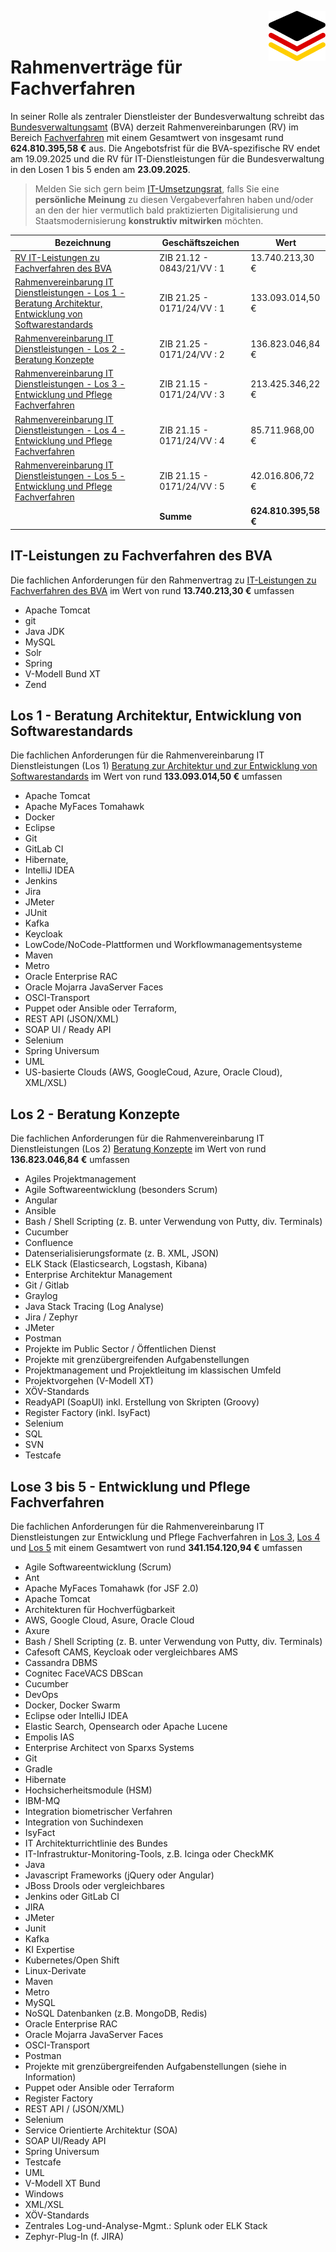 <img align="right" height="80" src="https://github.com/it-umsetzungsrat/it-umsetzungsrat/blob/main/img/it-ur-logo.svg"/><br/></br>

# Rahmenverträge für Fachverfahren

In seiner Rolle als zentraler Dienstleister der Bundesverwaltung schreibt das
[Bundesverwaltungsamt](https://www.bva.bund.de/) (BVA) derzeit Rahmenvereinbarungen (RV) im Bereich
[Fachverfahren](https://tinyurl.com/Fachverfahren) mit einem Gesamtwert von insgesamt 
rund **624.810.395,58 €** aus. Die Angebotsfrist für die BVA-spezifische RV endet am 19.09.2025 und 
die RV für IT-Dienstleistungen für die Bundesverwaltung in den Losen 1 bis 5 enden am **23.09.2025**. 

>Melden Sie sich gern beim [IT-Umsetzungsrat](mailto:it-ur@eid.as), falls Sie eine **persönliche Meinung**
>zu diesen Vergabeverfahren haben und/oder an den der hier vermutlich bald praktizierten Digitalisierung und 
>Staatsmodernisierung **konstruktiv mitwirken** möchten.

| Bezeichnung                                                                                                                                                             | Geschäftszeichen           | Wert                 |
| ----------------------------------------------------------------------------------------------------------------------------------------------------------------------- |----------------------------|----------------------|
| [RV IT-Leistungen zu Fachverfahren des BVA](https://www.evergabe-online.de/tenderdetails.html?id=790456)                                                                | ZIB 21.12 - 0843/21/VV : 1 | 13.740.213,30 €      |
| [Rahmenvereinbarung IT Dienstleistungen - Los 1 - Beratung Architektur, Entwicklung von Softwarestandards](https://www.evergabe-online.de/tenderdetails.html?id=787123) | ZIB 21.25 - 0171/24/VV : 1 | 133.093.014,50 €     |
| [Rahmenvereinbarung IT Dienstleistungen - Los 2 - Beratung Konzepte](https://www.evergabe-online.de/tenderdetails.html?id=787128)                                       | ZIB 21.25 - 0171/24/VV : 2 | 136.823.046,84 €     |
| [Rahmenvereinbarung IT Dienstleistungen - Los 3 - Entwicklung und Pflege Fachverfahren](https://www.evergabe-online.de/tenderdetails.html?id=787161)                    | ZIB 21.15 - 0171/24/VV : 3 | 213.425.346,22 €     |
| [Rahmenvereinbarung IT Dienstleistungen - Los 4 - Entwicklung und Pflege Fachverfahren](https://www.evergabe-online.de/tenderdetails.html?id=787166)                    | ZIB 21.15 - 0171/24/VV : 4 | 85.711.968,00 €      |
| [Rahmenvereinbarung IT Dienstleistungen - Los 5 - Entwicklung und Pflege Fachverfahren](https://www.evergabe-online.de/tenderdetails.html?id=787170)                    | ZIB 21.15 - 0171/24/VV : 5 | 42.016.806,72 €      |
|                                                                                                                                                                         | **Summe**                  | **624.810.395,58 €** |

## IT-Leistungen zu Fachverfahren des BVA 

Die fachlichen Anforderungen für den Rahmenvertrag zu [IT-Leistungen zu Fachverfahren des BVA](https://www.evergabe-online.de/tenderdetails.html?6&id=790456) 
im Wert von rund **13.740.213,30 €** umfassen    
* Apache Tomcat 
* git
* Java JDK
* MySQL
* Solr
* Spring
* V-Modell Bund XT 
* Zend

## Los 1 - Beratung Architektur, Entwicklung von Softwarestandards

Die fachlichen Anforderungen für die Rahmenvereinbarung IT Dienstleistungen (Los 1)
[Beratung zur Architektur und zur Entwicklung von Softwarestandards](https://www.evergabe-online.de/tenderdetails.html?2&id=787123) im Wert von rund 
**133.093.014,50 €** umfassen

* Apache Tomcat
* Apache MyFaces Tomahawk
* Docker
* Eclipse
* Git
* GitLab CI
* Hibernate,
* IntelliJ IDEA
* Jenkins
* Jira
* JMeter
* JUnit
* Kafka
* Keycloak
* LowCode/NoCode-Plattformen und Workflowmanagementsysteme
* Maven
* Metro
* Oracle Enterprise RAC
* Oracle Mojarra JavaServer Faces
* OSCI-Transport
* Puppet oder Ansible oder Terraform, 
* REST API (JSON/XML)
* SOAP UI / Ready API
* Selenium 
* Spring Universum 
* UML 
* US-basierte Clouds (AWS, GoogleCoud, Azure, Oracle Cloud), XML/XSL) 

## Los 2 - Beratung Konzepte

Die fachlichen Anforderungen für die Rahmenvereinbarung IT Dienstleistungen (Los 2)
[Beratung Konzepte](https://www.evergabe-online.de/tenderdetails.html?id=787128) im Wert von rund **136.823.046,84 €** umfassen 


* Agiles Projektmanagement 
* Agile Softwareentwicklung (besonders Scrum)
* Angular
* Ansible
* Bash / Shell Scripting (z. B. unter Verwendung von Putty, div. Terminals)
* Cucumber
* Confluence
* Datenserialisierungsformate (z. B. XML, JSON)
* ELK Stack (Elasticsearch, Logstash, Kibana)
* Enterprise Architektur Management
* Git / Gitlab
* Graylog
* Java Stack Tracing (Log Analyse)
* Jira / Zephyr
* JMeter
* Postman
* Projekte im Public Sector / Öffentlichen Dienst
* Projekte mit grenzübergreifenden Aufgabenstellungen
* Projektmanagement und Projektleitung im klassischen Umfeld
* Projektvorgehen (V-Modell XT)
* XÖV-Standards
* ReadyAPI (SoapUI) inkl. Erstellung von Skripten (Groovy)
* Register Factory (inkl. IsyFact)
* Selenium
* SQL
* SVN
* Testcafe

## Lose 3 bis 5 - Entwicklung und Pflege Fachverfahren

Die fachlichen Anforderungen für die Rahmenvereinbarung IT Dienstleistungen zur
Entwicklung und Pflege Fachverfahren in [Los 3](https://www.evergabe-online.de/tenderdetails.html?id=787161), 
[Los 4](https://www.evergabe-online.de/tenderdetails.html?id=787166) und [Los 5](https://www.evergabe-online.de/tenderdetails.html?id=787170) mit einem Gesamtwert von rund **341.154.120,94 €** umfassen

* Agile Softwareentwicklung (Scrum) 
* Ant
* Apache MyFaces Tomahawk (for JSF 2.0)
* Apache Tomcat
* Architekturen für Hochverfügbarkeit
* AWS, Google Cloud, Asure, Oracle Cloud
* Axure 
* Bash / Shell Scripting (z. B. unter Verwendung von Putty, div. Terminals)
* Cafesoft CAMS, Keycloak oder vergleichbares AMS
* Cassandra DBMS
* Cognitec FaceVACS DBScan
* Cucumber
* DevOps
* Docker, Docker Swarm
* Eclipse oder IntelliJ IDEA
* Elastic Search, Opensearch oder Apache Lucene
* Empolis IAS
* Enterprise Architect von Sparxs Systems
* Git
* Gradle
* Hibernate
* Hochsicherheitsmodule (HSM)
* IBM-MQ
* Integration biometrischer Verfahren
* Integration von Suchindexen
* IsyFact
* IT Architekturrichtlinie des Bundes
* IT-Infrastruktur-Monitoring-Tools, z.B. Icinga oder CheckMK
* Java
* Javascript Frameworks (jQuery oder Angular)
* JBoss Drools oder vergleichbares
* Jenkins oder GitLab CI
* JIRA
* JMeter
* Junit
* Kafka
* KI Expertise
* Kubernetes/Open Shift
* Linux-Derivate 
* Maven
* Metro 
* MySQL
* NoSQL Datenbanken (z.B. MongoDB, Redis)
* Oracle Enterprise RAC
* Oracle Mojarra JavaServer Faces 
* OSCI-Transport
* Postman
* Projekte mit grenzübergreifenden Aufgabenstellungen (siehe in Information)
* Puppet oder Ansible oder Terraform
* Register Factory
* REST API / (JSON/XML)
* Selenium
* Service Orientierte Architektur (SOA)
* SOAP UI/Ready API
* Spring Universum
* Testcafe
* UML
* V-Modell XT Bund
* Windows
* XML/XSL
* XÖV-Standards
* Zentrales Log-und-Analyse-Mgmt.: Splunk oder ELK Stack
* Zephyr-Plug-In (f. JIRA)


